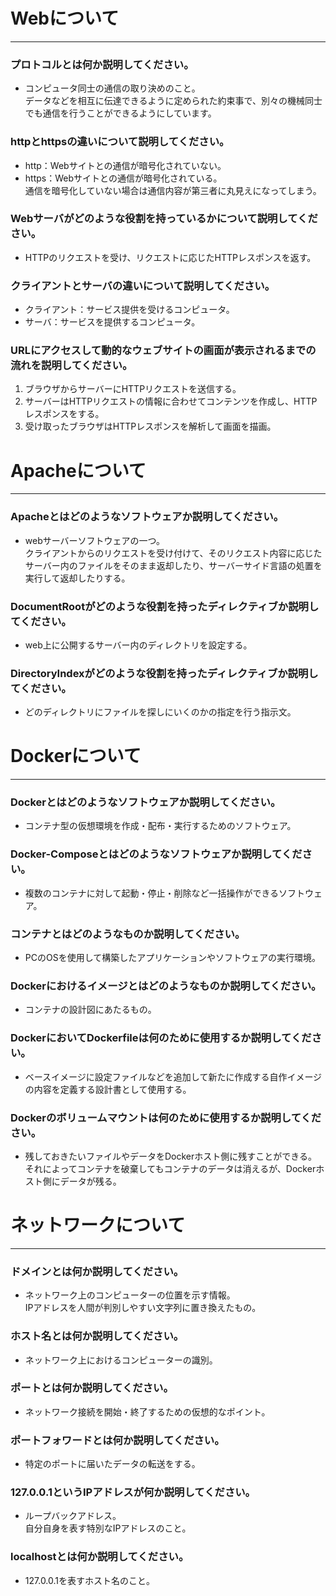 # Webについて
---
### プロトコルとは何か説明してください。
- コンピュータ同士の通信の取り決めのこと。  
データなどを相互に伝達できるように定められた約束事で、別々の機械同士でも通信を行うことができるようにしています。  


### httpとhttpsの違いについて説明してください。
- http：Webサイトとの通信が暗号化されていない。  
- https：Webサイトとの通信が暗号化されている。  
通信を暗号化していない場合は通信内容が第三者に丸見えになってしまう。  


### Webサーバがどのような役割を持っているかについて説明してください。
- HTTPのリクエストを受け、リクエストに応じたHTTPレスポンスを返す。  


### クライアントとサーバの違いについて説明してください。
- クライアント：サービス提供を受けるコンピュータ。  
- サーバ：サービスを提供するコンピュータ。  



### URLにアクセスして動的なウェブサイトの画面が表示されるまでの流れを説明してください。
1. ブラウザからサーバーにHTTPリクエストを送信する。  
2. サーバーはHTTPリクエストの情報に合わせてコンテンツを作成し、HTTPレスポンスをする。  
3. 受け取ったブラウザはHTTPレスポンスを解析して画面を描画。  



# Apacheについて
---
### Apacheとはどのようなソフトウェアか説明してください。
- webサーバーソフトウェアの一つ。  
クライアントからのリクエストを受け付けて、そのリクエスト内容に応じたサーバー内のファイルをそのまま返却したり、サーバーサイド言語の処置を実行して返却したりする。  


### DocumentRootがどのような役割を持ったディレクティブか説明してください。
- web上に公開するサーバー内のディレクトリを設定する。  


### DirectoryIndexがどのような役割を持ったディレクティブか説明してください。
- どのディレクトリにファイルを探しにいくのかの指定を行う指示文。  




# Dockerについて
---
### Dockerとはどのようなソフトウェアか説明してください。
- コンテナ型の仮想環境を作成・配布・実行するためのソフトウェア。  


### Docker-Composeとはどのようなソフトウェアか説明してください。
- 複数のコンテナに対して起動・停止・削除など一括操作ができるソフトウェア。  


### コンテナとはどのようなものか説明してください。
- PCのOSを使用して構築したアプリケーションやソフトウェアの実行環境。  


### Dockerにおけるイメージとはどのようなものか説明してください。
- コンテナの設計図にあたるもの。  


### DockerにおいてDockerfileは何のために使用するか説明してください。
- ベースイメージに設定ファイルなどを追加して新たに作成する自作イメージの内容を定義する設計書として使用する。  


### Dockerのボリュームマウントは何のために使用するか説明してください。
- 残しておきたいファイルやデータをDockerホスト側に残すことができる。  
それによってコンテナを破棄してもコンテナのデータは消えるが、Dockerホスト側にデータが残る。  



# ネットワークについて
---
### ドメインとは何か説明してください。
- ネットワーク上のコンピューターの位置を示す情報。  
IPアドレスを人間が判別しやすい文字列に置き換えたもの。  


### ホスト名とは何か説明してください。
- ネットワーク上におけるコンピューターの識別。  


### ポートとは何か説明してください。
- ネットワーク接続を開始・終了するための仮想的なポイント。  


### ポートフォワードとは何か説明してください。
- 特定のポートに届いたデータの転送をする。  


### 127.0.0.1というIPアドレスが何か説明してください。
- ループバックアドレス。  
自分自身を表す特別なIPアドレスのこと。


### localhostとは何か説明してください。
- 127.0.0.1を表すホスト名のこと。  



